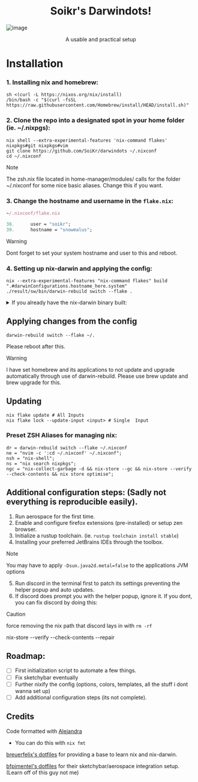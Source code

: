 <h1 align="center"> 
Soikr's Darwindots!
</h1>

![image](https://github.com/user-attachments/assets/0d97ed13-da67-4078-8471-d07380fbeed9)
<p align="center"> A usable and practical setup</p>

# Installation

### 1. Installing nix and homebrew:
```shell
sh <(curl -L https://nixos.org/nix/install)
/bin/bash -c "$(curl -fsSL https://raw.githubusercontent.com/Homebrew/install/HEAD/install.sh)"
```

### 2. Clone the repo into a designated spot in your home folder (ie. ~/.nixpgs):

```shell
nix shell --extra-experimental-features 'nix-command flakes' nixpkgs#git nixpkgs#vim
git clone https://github.com/SoiKr/darwindots ~/.nixconf
cd ~/.nixconf
```

> [!NOTE]  
> The zsh.nix file located in home-manager/modules/ calls for the folder ~/.nixconf for some nice basic aliases. Change this if you want.

### 3. Change the hostname and username in the `flake.nix`:

```nix
~/.nixconf/flake.nix

38.      user = "soikr";
39.      hostname = "snowmalus";
```
> [!WARNING]  
> Dont forget to set your system hostname and user to this and reboot.

### 4. Setting up nix-darwin and applying the config:

```shell
nix --extra-experimental-features "nix-command flakes" build ".#darwinConfigurations.hostname_here.system"
./result/sw/bin/darwin-rebuild switch --flake .
```

<details>
<summary>If you already have the nix-darwin binary built:</summary>
<p></p>

```shell
nix run --extra-experimental-features 'nix-command flakes' nix-darwin -- switch --flake ".#darwinConfigurations.hostname_here.system"
darwin-rebuild switch --flake .
```

</details>

## Applying changes from the config
```shell
darwin-rebuild switch --flake ~/.
```

Please reboot after this.

> [!WARNING]  
> I have set homebrew and its applications to not update and upgrade automatically through use of darwin-rebuild. Please use brew update and brew upgrade for this.

## Updating
```shell
nix flake update # All Inputs
nix flake lock --update-input <input> # Single  Input
```

### Preset ZSH Aliases for managing nix:
```
dr = darwin-rebuild switch --flake ~/.nixconf
ne = "nvim -c ':cd ~/.nixconf' ~/.nixconf";
nsh = "nix-shell";
ns = "nix search nixpkgs";
ngc = "nix-collect-garbage -d && nix-store --gc && nix-store --verify --check-contents && nix store optimise";
```

## Additional configuration steps: (Sadly not everything is reproducible easily).
1. Run aerospace for the first time.
2. Enable and configure firefox extensions (pre-installed) or setup zen browser.
3. Initialize a rustup toolchain. (ie. `rustup toolchain install stable`)
4. Installing your preferred JetBrains IDEs through the toolbox.
> [!NOTE]  
> You may have to apply `-Dsun.java2d.metal=false` to the applications JVM options
5. Run discord in the terminal first to patch its settings preventing the helper popup and auto updates.
6. If discord does prompt you with the helper popup, ignore it. If you dont, you can fix discord by doing this: 
> [!CAUTION]
> force removing the nix path that discord lays in with `rm -rf`
>
> nix-store --verify --check-contents --repair

## Roadmap:
- [ ] First initialization script to automate a few things.
- [ ] Fix sketchybar eventually
- [ ] Further nixify the config (options, colors, templates, all the stuff i dont wanna set up)
- [ ] Add additional configuration steps (its not complete).

## Credits
Code formatted with [Alejandra](https://github.com/kamadorueda/alejandra)
  - You can do this with `nix fmt`

[breuerfelix's dotfiles](https://github.com/breuerfelix/dotfiles) for providing a base to learn nix and nix-darwin.

[bfpimentel's dotfiles](https://github.com/bfpimentel/nixos) for their sketchybar/aerospace integration setup. (Learn off of this guy not me)
